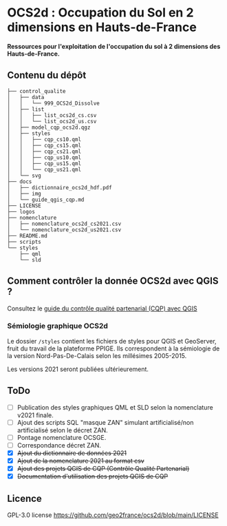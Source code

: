 # OCS2d : Occupation du Sol en 2 dimensions en Hauts-de-France

**Ressources pour l'exploitation de l'occupation du sol à 2 dimensions des Hauts-de-France.**

## Contenu du dépôt

```
├── control_qualite
│   ├── data
│   │   └── 999_OCS2d_Dissolve
│   ├── list
│   │   ├── list_ocs2d_cs.csv
│   │   └── list_ocs2d_us.csv
│   ├── model_cqp_ocs2d.qgz
│   ├── styles
│   │   ├── cqp_cs10.qml
│   │   ├── cqp_cs15.qml
│   │   ├── cqp_cs21.qml
│   │   ├── cqp_us10.qml
│   │   ├── cqp_us15.qml
│   │   └── cqp_us21.qml
│   └── svg
├── docs
│   ├── dictionnaire_ocs2d_hdf.pdf
│   ├── img
│   └── guide_qgis_cqp.md
├── LICENSE
├── logos
├── nomenclature
│   ├── nomenclature_ocs2d_cs2021.csv
│   └── nomenclature_ocs2d_us2021.csv
├── README.md
├── scripts
└── styles
    ├── qml
    └── sld
```

## Comment contrôler la donnée OCS2d avec QGIS ?

Consultez le [guide du contrôle qualité partenarial (CQP) avec QGIS](https://github.com/geo2france/ocs2d/blob/main/documentation/guide_qgis_cqp.md)

### Sémiologie graphique OCS2d

Le dossier `/styles` contient les fichiers de styles pour QGIS et GeoServer, fruit du travail de la plateforme PPIGE. Ils correspondent à la sémiologie de la version Nord-Pas-De-Calais selon les millésimes 2005-2015.

Les versions 2021 seront publiées ultérieurement.

## ToDo

- [ ] Publication des styles graphiques QML et SLD selon la nomenclature v2021 finale.
- [ ] Ajout des scripts SQL "masque ZAN" simulant artificialisé/non artificialisé selon le décret ZAN.
- [ ] Pontage nomenclature OCSGE.
- [ ] Correspondance décret ZAN.
- [x] ~~Ajout du dictionnaire de données 2021~~
- [x] ~~Ajout de la nomenclature 2021 au format csv~~
- [x] ~~Ajout des projets QGIS de CQP (Contrôle Qualité Partenarial)~~
- [x] ~~Documentation d'utilisation des projets QGIS de CQP~~

## Licence

GPL-3.0 license
<https://github.com/geo2france/ocs2d/blob/main/LICENSE>
